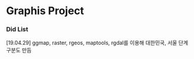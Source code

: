 # Graphis Project
### Did List
[19.04.29] ggmap, raster, rgeos, maptools, rgdal를 이용해 대한민국, 서울 단계구분도 만듬

